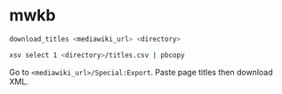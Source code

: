 # mwkb

```bash
download_titles <mediawiki_url> <directory>
```

```bash
xsv select 1 <directory>/titles.csv | pbcopy 
```

Go to `<mediawiki_url>/Special:Export`. Paste page titles then download XML.
